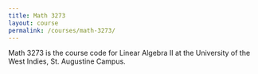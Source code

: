 ```yaml
---
title: Math 3273
layout: course
permalink: /courses/math-3273/
---
```

Math 3273 is the course code for Linear Algebra II at the University of the West Indies, St. Augustine Campus.
